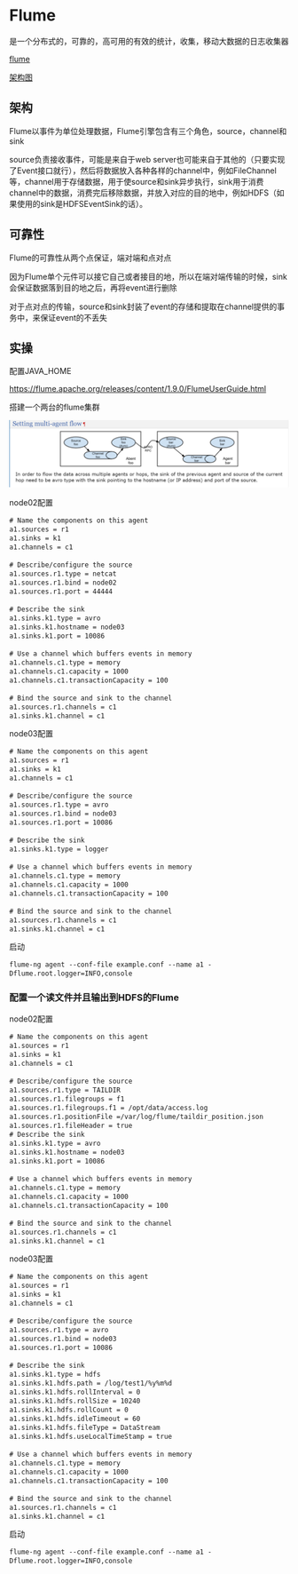 # Flume

是一个分布式的，可靠的，高可用的有效的统计，收集，移动大数据的日志收集器

[flume](https://cwiki.apache.org/confluence/display/FLUME)

[架构图](https://flume.apache.org/FlumeDeveloperGuide.html)

## 架构

Flume以事件为单位处理数据，Flume引擎包含有三个角色，source，channel和sink

source负责接收事件，可能是来自于web server也可能来自于其他的（只要实现了Event接口就行），然后将数据放入各种各样的channel中，例如FileChannel等，channel用于存储数据，用于使source和sink异步执行，sink用于消费channel中的数据，消费完后移除数据，并放入对应的目的地中，例如HDFS（如果使用的sink是HDFSEventSink的话）。

## 可靠性

Flume的可靠性从两个点保证，端对端和点对点

因为Flume单个元件可以接它自己或者接目的地，所以在端对端传输的时候，sink会保证数据落到目的地之后，再将event进行删除

对于点对点的传输，source和sink封装了event的存储和提取在channel提供的事务中，来保证event的不丢失

## 实操

配置JAVA_HOME

https://flume.apache.org/releases/content/1.9.0/FlumeUserGuide.html

搭建一个两台的flume集群

![image-20220606211916159](flume.assets/image-20220606211916159.png)

node02配置

```properties
# Name the components on this agent
a1.sources = r1
a1.sinks = k1
a1.channels = c1

# Describe/configure the source
a1.sources.r1.type = netcat
a1.sources.r1.bind = node02
a1.sources.r1.port = 44444

# Describe the sink
a1.sinks.k1.type = avro
a1.sinks.k1.hostname = node03
a1.sinks.k1.port = 10086

# Use a channel which buffers events in memory
a1.channels.c1.type = memory
a1.channels.c1.capacity = 1000
a1.channels.c1.transactionCapacity = 100

# Bind the source and sink to the channel
a1.sources.r1.channels = c1
a1.sinks.k1.channel = c1
```

node03配置
```properties
# Name the components on this agent
a1.sources = r1
a1.sinks = k1
a1.channels = c1

# Describe/configure the source
a1.sources.r1.type = avro
a1.sources.r1.bind = node03
a1.sources.r1.port = 10086

# Describe the sink
a1.sinks.k1.type = logger

# Use a channel which buffers events in memory
a1.channels.c1.type = memory
a1.channels.c1.capacity = 1000
a1.channels.c1.transactionCapacity = 100

# Bind the source and sink to the channel
a1.sources.r1.channels = c1
a1.sinks.k1.channel = c1
```

启动

```shell
flume-ng agent --conf-file example.conf --name a1 -Dflume.root.logger=INFO,console
```

### 配置一个读文件并且输出到HDFS的Flume

node02配置

```properties
# Name the components on this agent
a1.sources = r1
a1.sinks = k1
a1.channels = c1

# Describe/configure the source
a1.sources.r1.type = TAILDIR
a1.sources.r1.filegroups = f1
a1.sources.r1.filegroups.f1 = /opt/data/access.log
a1.sources.r1.positionFile =/var/log/flume/taildir_position.json
a1.sources.r1.fileHeader = true
# Describe the sink
a1.sinks.k1.type = avro
a1.sinks.k1.hostname = node03
a1.sinks.k1.port = 10086

# Use a channel which buffers events in memory
a1.channels.c1.type = memory
a1.channels.c1.capacity = 1000
a1.channels.c1.transactionCapacity = 100

# Bind the source and sink to the channel
a1.sources.r1.channels = c1
a1.sinks.k1.channel = c1
```

node03配置

```properties
# Name the components on this agent
a1.sources = r1
a1.sinks = k1
a1.channels = c1

# Describe/configure the source
a1.sources.r1.type = avro
a1.sources.r1.bind = node03
a1.sources.r1.port = 10086

# Describe the sink
a1.sinks.k1.type = hdfs
a1.sinks.k1.hdfs.path = /log/test1/%y%m%d
a1.sinks.k1.hdfs.rollInterval = 0
a1.sinks.k1.hdfs.rollSize = 10240
a1.sinks.k1.hdfs.rollCount = 0
a1.sinks.k1.hdfs.idleTimeout = 60
a1.sinks.k1.hdfs.fileType = DataStream
a1.sinks.k1.hdfs.useLocalTimeStamp = true

# Use a channel which buffers events in memory
a1.channels.c1.type = memory
a1.channels.c1.capacity = 1000
a1.channels.c1.transactionCapacity = 100

# Bind the source and sink to the channel
a1.sources.r1.channels = c1
a1.sinks.k1.channel = c1
```

启动

```shell
flume-ng agent --conf-file example.conf --name a1 -Dflume.root.logger=INFO,console
```

